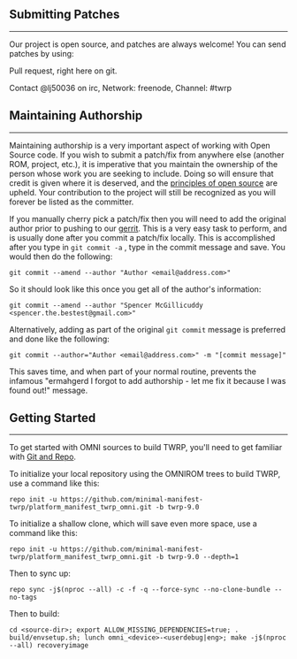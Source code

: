 ## Submitting Patches ##
------------------
Our project is open source, and patches are always welcome!
You can send patches by using:

Pull request, right here on git.

Contact @lj50036 on irc, Network: freenode, Channel: #twrp


## Maintaining Authorship ##
----------------------
Maintaining authorship is a very important aspect of working with Open Source code. If you wish to submit a patch/fix
from anywhere else (another ROM, project, etc.), it is imperative that you maintain the ownership of the person whose
work you are seeking to include. Doing so will ensure that credit is given where it is deserved, and the [principles of open source](https://opensource.org/osd)
are upheld. Your contribution to the project will still be recognized as you will forever be listed as the committer.

If you manually cherry pick a patch/fix then you will need to add the original author prior to pushing to our [gerrit](https://gerrit.omnirom.org).
This is a very easy task to perform, and is usually done after you commit a patch/fix locally. This is accomplished
after you type in `git commit -a` , type in the commit message and save. You would then do the following:

```shell
git commit --amend --author "Author <email@address.com>"
```

So it should look like this once you get all of the author's information:

```shell
git commit --amend --author "Spencer McGillicuddy <spencer.the.bestest@gmail.com>"
```

Alternatively, adding as part of the original `git commit` message is preferred and done like the following:

```shell
git commit --author="Author <email@address.com>" -m "[commit message]"
```

This saves time, and when part of your normal routine, prevents the infamous "ermahgerd I forgot to add authorship -
let me fix it because I was found out!" message.


## Getting Started ##
---------------
To get started with OMNI sources to build TWRP, you'll need to get
familiar with [Git and Repo](https://source.android.com/setup/develop/repo).

To initialize your local repository using the OMNIROM trees to build TWRP, use a command like this:

```shell
repo init -u https://github.com/minimal-manifest-twrp/platform_manifest_twrp_omni.git -b twrp-9.0
```

To initialize a shallow clone, which will save even more space, use a command like this:

```shell
repo init -u https://github.com/minimal-manifest-twrp/platform_manifest_twrp_omni.git -b twrp-9.0 --depth=1
```

Then to sync up:

```shell
repo sync -j$(nproc --all) -c -f -q --force-sync --no-clone-bundle --no-tags
```

Then to build:

```shell
cd <source-dir>; export ALLOW_MISSING_DEPENDENCIES=true; . build/envsetup.sh; lunch omni_<device>-<userdebug|eng>; make -j$(nproc --all) recoveryimage
```
